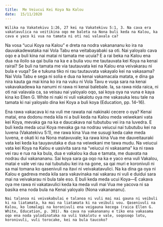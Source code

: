```yaml
---
title:  Me Veiucui Kei Koya Na Kalou
date:  15/11/2020
---
```


`Wilika na Vakatekivu 1:26, 27 kei na Vakatekivu 5:1, 3. Na cava era vakatavulica na veitikina oqo me baleta na Nona buli keda na Kalou, ka cava e yaco ki vua na tamata ni oti nai valavala ca?`

Na vosa “ucui Koya na Kalou” e dreta na nodra vakanananu ko ira na dauvakadewataka nai Vola Tabu ena veitabayabaki sa oti. Nai yaloyalo cava oqo e a buli kina nai matai ni tamata me ucuia? E a rai beka na Kalou ena dua na iloilo sa qai bulia na ka e a bulia vou me tautauvata kei Koya na kenai rairai? Se buli na tamata me via tautauvata kei na Kalou ena veivakarau ni bula e vuqa? Se e tukuna tiko ni rau tautauvata vakayalo kei na vakasama? Nai Vola Tabu e sega ni solia e dua na kenai vakamacala matata, e dina ga nira kauta ga mai kina ko ira na vuku ni Vola Tavu e vuqa sara na kenai vakavakadewa ka nanumi ni rawa ni kenai balebale. Ia, sa rawa nida raica, ni oti nai valavala ca, sa veisau nai yaloyalo oqo, sai koya oya na vuna e kaya kina ko Ellen G. White ni naki ni vuli vakalotu oya me vakasuka lesu tale na tamata ki nai yaloyalo dina kei Koya a buli koya (Education, pp. 14–16).

Ena rawa vakacava ki na vuli me rawata nai nakinaki cecere o oya? Kenai matai, ena dodonu meda kila ni a buli keda na Kalou meda veiwekani vata kei Koya, mevaka ga na ka e daucakava nai tubutubu vei ira na luvedra. E buli keda meda ucui Koya mevaka ga na nodrau veiucui nai tubutubu kei na luvena (Vakatekivu 5:1), me rawa kina Vua me susugi keda cake meda luvena, e okati ki na Nona matavuvale; ka rawa kina Vua me dauveitauraki vata kei keda ka tauyavutaka e dua na veiwekani me tawa mudu. Na veiucui vata kei Koya na Kalou e uasivita sara na “veiucui ni vakasama” ka ni rawa vei rau e rua na ka bula, dua e vakalou ka dua e tamata, me duavata na nodrau dui vakanananu. Sai koya sara ga oqo na ka e yaco ena vuli Vakalou, matai e vale vei rau nai tubutubu kei ira na gone, sa qai muri e koronivuli ni sa mai tomana ko qasenivuli na itavi ni veivakatavulici. Na ka dina ga oya ni Kalou e gadreva meda kila sara vakavinaka nai vakarau ni vuli e duidui sara mai na veivakarau ni bula tale eso. E buli keda meda ucui Koya—E cakava oya me rawa ni vakatavulici keda ka meda vuli mai Vua me yacova ni sa basika ena noda bula na Kenai yaloyalo (Nona vakanananu).

`Nai talanoa ni veivakabulai e talanoa ni vuli mai nai gauna ni veibuli ki na liatamata, ka mai na liatamata ki na veibuli vou. Qasenivuli na Kalou, ko lomalagi na koronivuli ena veigauna kecega (raica Ellen G. White, Education, p. 301). Na cava na vakanananu e tiko ena vakasama oqo ena noda yalodinataka na vuli Vakalotu e vale, soqosoqo lotu, koronivuli, vuli torocake, kei na bula taucoko?`
